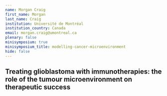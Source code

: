 ```yaml
---
name: Morgan Craig
first_name: Morgan
last_name: Craig
institution: Université de Montréal
institution_country: Canada
email: morgan.craig@umontreal.ca
plenary: false
minisymposium: true
minisymposium_title: modelling-cancer-microenvironment
hide: false
---
```


## Treating glioblastoma with immunotherapies: the role of the tumour microenvironment on therapeutic success